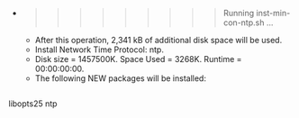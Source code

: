 * >>>>>>>>> Running inst-min-con-ntp.sh ...
  * After this operation, 2,341 kB of additional disk space will be used.
  * Install Network Time Protocol: ntp.
  * Disk size = 1457500K. Space Used = 3268K. Runtime = 00:00:00:00.
  * The following NEW packages will be installed:
  ```bash
libopts25 ntp
  ```

